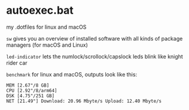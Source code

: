 # autoexec.bat
my .dotfiles for linux and macOS

`sw` gives you an overview of installed software with all kinds of package managers (for macOS and Linux)

`led-indicator` lets the numlock/scrollock/capslock leds blink like knight rider car

`benchmark` for linux and macOS, outputs look like this:
```
MEM [2.67"/8 GB]
CPU [2.92"/8/arm64]
DSK [4.75"/251 GB]
NET [21.49"] Download: 20.96 Mbyte/s Upload: 12.40 Mbyte/s
```
